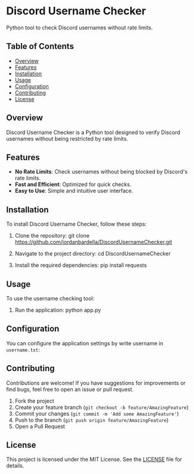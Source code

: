 # Discord Username Checker

Python tool to check Discord usernames without rate limits.

## Table of Contents

- [Overview](#overview)
- [Features](#features)
- [Installation](#installation)
- [Usage](#usage)
- [Configuration](#configuration)
- [Contributing](#contributing)
- [License](#license)

## Overview

Discord Username Checker is a Python tool designed to verify Discord usernames without being restricted by rate limits.

## Features

- **No Rate Limits**: Check usernames without being blocked by Discord's rate limits.
- **Fast and Efficient**: Optimized for quick checks.
- **Easy to Use**: Simple and intuitive user interface.

## Installation

To install Discord Username Checker, follow these steps:

1. Clone the repository:
    git clone https://github.com/jordanbardella/DiscordUsernameChecker.git

2. Navigate to the project directory:
    cd DiscordUsernameChecker

3. Install the required dependencies:
    pip install requests

## Usage

To use the username checking tool:

1. Run the application:
    python app.py

## Configuration

You can configure the application settings by write username in `username.txt`:

## Contributing

Contributions are welcome! If you have suggestions for improvements or find bugs, feel free to open an issue or pull request.

1. Fork the project
2. Create your feature branch (`git checkout -b feature/AmazingFeature`)
3. Commit your changes (`git commit -m 'Add some AmazingFeature'`)
4. Push to the branch (`git push origin feature/AmazingFeature`)
5. Open a Pull Request

## License

This project is licensed under the MIT License. See the [LICENSE](LICENSE) file for details.
